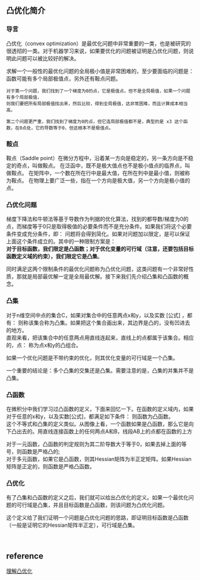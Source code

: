 ## 凸优化简介
### 导言
凸优化（convex optimization）是最优化问题中非常重要的一类，也是被研究的很透彻的一类。对于机器学习来说，如果要优化的问题被证明是凸优化问题，则说明此问题可以被比较好的解决。

求解一个一般性的最优化问题的全局极小值是非常困难的，至少要面临的问题是：函数可能有多个局部极值点，另外还有鞍点问题。
```
对于第一个问题，我们找到了一个梯度为0的点，它是极值点，但不是全局极值，如果一个问题有多个局部极值，
则我们要把所有局部极值找出来，然后比较，得到全局极值，这非常困难，而且计算成本相当高。  

第二个问题更严重，我们找到了梯度为0的点，但它连局部极值都不是，典型的是 x3 这个函数，在0点处，它的导数等于0，但这根本不是极值点。
```
### 鞍点
鞍点（Saddle point）在微分方程中，沿着某一方向是稳定的，另一条方向是不稳定的奇点，叫做鞍点。 在泛函中，既不是极大值点也不是极小值点的临界点，叫做鞍点。 在矩阵中，一个数在所在行中是最大值，在所在列中是最小值，则被称为鞍点。 在物理上要广泛一些，指在一个方向是极大值，另一个方向是极小值的点。

### 凸优化问题
梯度下降法和牛顿法等基于导数作为判据的优化算法，找到的都导数/梯度为0的点，而梯度等于0只是取得极值的必要条件而不是充分条件。如果我们将这个必要条件变成充分条件，即：
问题将会得到简化。如果对问题加以限定，是可以保证上面这个条件成立的。其中的一种限制方案是：  
**对于目标函数，我们限定是凸函数；对于优化变量的可行域（注意，还要包括目标函数定义域的约束），我们限定它是凸集**。

同时满足这两个限制条件的最优化问题称为凸优化问题，这类问题有一个非常好性质，那就是局部最优解一定是全局最优解。接下来我们先介绍凸集和凸函数的概念。

### 凸集
对于n维空间中点的集合C，如果对集合中的任意两点x和y，以及实数 [公式] ，都有：
则称该集合称为凸集。如果把这个集合画出来，其边界是凸的，没有凹进去的地方。  
直观来看，把该集合中的任意两点用直线连起来，直线上的点都属于该集合。相应的，点：
称为点x和y的凸组合。

如果一个优化问题是不带约束的优化，则其优化变量的可行域是一个凸集。

一个重要的结论是：多个凸集的交集还是凸集。需要注意的是，凸集的并集并不是凸集。

### 凸函数
在微积分中我们学习过凸函数的定义，下面来回忆一下。在函数的定义域内，如果对于任意的x和y，以及实数[公式]，都满足如下条件：
则函数为凸函数。  
这个不等式和凸集的定义类似。从图像上看，一个函数如果是凸函数，那么它是向下凸出去的。用直线连接函数上的任何两点A和B，线段AB上的点都在函数的上方

对于一元函数，凸函数的判定规则为其二阶导数大于等于0，如果去掉上面的等号，则函数是严格凸的;  
对于多元函数，如果它是凸函数，则其Hessian矩阵为半正定矩阵。如果Hessian矩阵是正定的，则函数是严格凸函数。

### 凸优化
有了凸集和凸函数的定义之后，我们就可以给出凸优化的定义。如果一个最优化问题的可行域是凸集，并且目标函数是凸函数，则该问题为凸优化问题。

这个定义给了我们证明一个问题是凸优化问题的思路，即证明目标函数是凸函数（一般是证明它的Hessian矩阵半正定），可行域是凸集。

&nbsp;
## reference
[理解凸优化](https://zhuanlan.zhihu.com/p/37108430)
